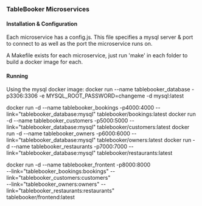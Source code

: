 ### TableBooker Microservices

#### Installation & Configuration

Each microservice has a config.js. This file specifies a mysql server & port to connect to as well as the port the microservice runs on.

A Makefile exists for each microservice, just run 'make' in each folder to build a docker image for each.

#### Running

Using the mysql docker image:
docker run --name tablebooker_database -p3306:3306 -e MYSQL_ROOT_PASSWORD=changeme -d mysql:latest

docker run -d --name tablebooker_bookings -p4000:4000 --link="tablebooker_database:mysql" tablebooker/bookings:latest
docker run -d --name tablebooker_customers -p5000:5000 --link="tablebooker_database:mysql" tablebooker/customers:latest
docker run -d --name tablebooker_owners -p6000:6000 --link="tablebooker_database:mysql" tablebooker/owners:latest
docker run -d --name tablebooker_restaurants -p7000:7000 --link="tablebooker_database:mysql" tablebooker/restaurants:latest

docker run -d --name tablebooker_frontent -p8000:8000 \
  --link="tablebooker_bookings:bookings" --link="tablebooker_customers:customers" \
  --link="tablebooker_owners:owners" --link="tablebooker_restaurants:restaurants" \
  tablebooker/frontend:latest

